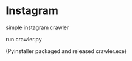 # Instagram
simple instagram crawler

run crawler.py

(Pyinstaller packaged and released crawler.exe)
